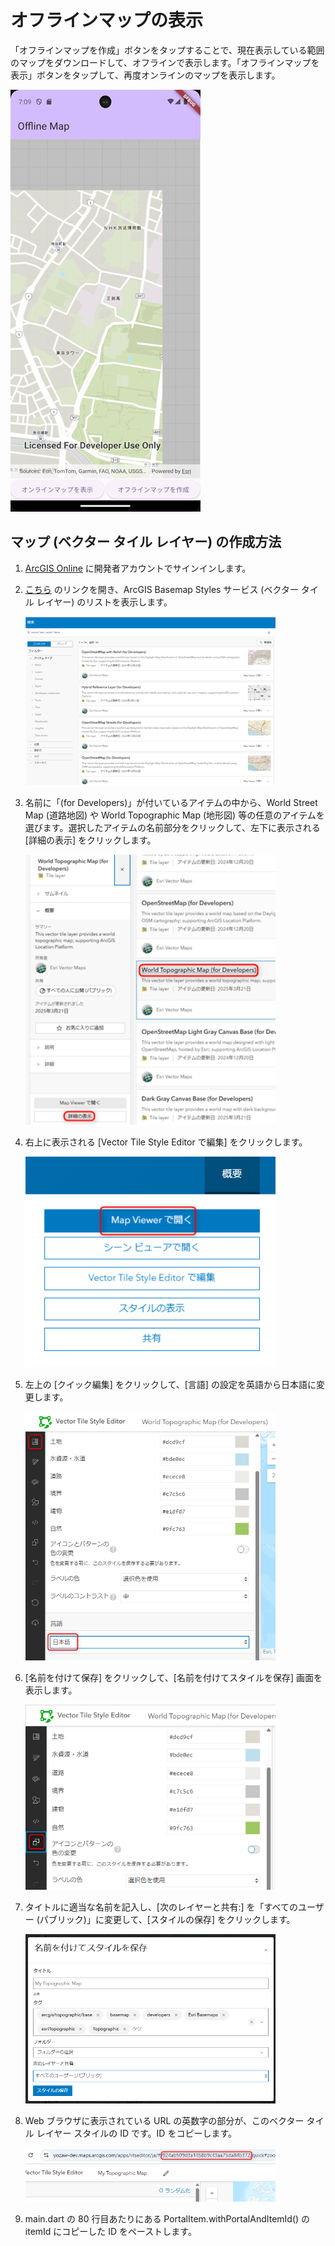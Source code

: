 # オフラインマップの表示

「オフラインマップを作成」ボタンをタップすることで、現在表示している範囲のマップをダウンロードして、オフラインで表示します。「オフラインマップを表示」ボタンをタップして、再度オンラインのマップを表示します。

![オフラインマップの表示](image.png)

## マップ (ベクター タイル レイヤー) の作成方法

1. [ArcGIS Online](https://www.arcgis.com/home/signin.html) に開発者アカウントでサインインします。

2. [こちら](https://www.arcgis.com/home/search.html?restrict=false&sortField=relevance&sortOrder=desc&searchTerm=owner%3A%22esri_vector%22+deve#content) のリンクを開き、ArcGIS Basemap Styles サービス (ベクター タイル レイヤー) のリストを表示します。

    <img src="images/01.png" width="400">
3. 名前に「(for Developers)」が付いているアイテムの中から、World Street Map (道路地図) や World Topographic Map (地形図) 等の任意のアイテムを選びます。選択したアイテムの名前部分をクリックして、左下に表示される [詳細の表示] をクリックします。

    <img src="images/02.png" width="400">
4. 右上に表示される [Vector Tile Style Editor で編集] をクリックします。

    <img src="images/03.png" width="400">
5. 左上の [クイック編集] をクリックして、[言語] の設定を英語から日本語に変更します。

    <img src="images/04.png" width="400">
6. [名前を付けて保存] をクリックして、[名前を付けてスタイルを保存] 画面を表示します。

    <img src="images/05.png" width="400">
7. タイトルに適当な名前を記入し、[次のレイヤーと共有:] を「すべてのユーザー (パブリック)」に変更して、[スタイルの保存] をクリックします。

    <img src="images/06.png" width="400">
8. Web ブラウザに表示されている URL の英数字の部分が、このベクター タイル レイヤー スタイルの ID です。ID をコピーします。

    <img src="images/07.png" width="400">
9. main.dart の 80 行目あたりにある PortalItem.withPortalAndItemId() の itemId にコピーした ID をペーストします。
